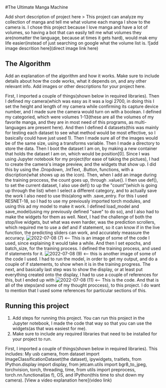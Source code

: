 #The Ultimate Manga Machine 

 Add short description of project here > 
This project can analyze my collection of manga and tell me what volume each manga I show to the camera is. I chose this project because I love manga and have a lot of volumes, so having a bot that can easily tell me what volumes they are(nomatter the language, because at times it gets hard), would mak emy life easier(instead of just searching on google what the volume list is. 
![add image descrition here](direct image link here)

## The Algorithm

Add an explanation of the algorithm and how it works. Make sure to include details about how the code works, what it depends on, and any other relevant info. Add images or other descriptions for your project here. 

First, I imported a couple of things(shown below in required libraries). Then I defined my camera(which was easy as it was a logi 2700, in doing this I set the height and length of my camera while confirming its capture device number, and I made sure the camera would turn on with a boolean. I defined my categoried, which were volumes 1-13(these are all the volumes of my favorite manga, and they are in most need of this programs, as multi-languages are present here). And then I defined 4 datasets(this was mainly for testing each dataset to see what method would be most effective, so I basically could have just used 1). Then I made sure all of the images would be of the same size, using a transforms variable. Then I made a directory to store the data. Then I boot the dataset I am on, by making a new container that holds the dataset I am on, which would be position[0]. Since I was using Jupyter notebook for my project(for ease of taking the pictues), I had to create the camera's image preview, and the widgets that show up. I did this by using the .Dropdown, .IntText, .Button, functions, with a discription(what shows up as the icon). Then, when I add an image during the training proccess, the count goes up, through .value(). I then use def(), to set the current dataset, I also use def() to up the "count"(which is going up through the list) when I select a different category, and to actually save the work I also need to use this(along with .save_entry. For this I used RESNET-18, so I had to use my previously imported torch modules, and using this ad my model to make it work. I defined load_model and save_model(using my previously defined "save" to do so), and I also had to make the widgets for them as well. Next, I had the challenge of both the stop/live widgets, but what was even harder, was the prediction scrollers, which required me to use a def and if statement, so it can know if in the live function, the predicting sliders can work, and accurately meassure the accuracy. ![2022-07-08 (7)](https://user-images.githubusercontent.com/108949653/178089723-889021df-42b2-4f64-b457-0e86194b0b9a.png)  <-- This is an image of some of the code I used, since explaining it would take a while. And then I set epochs, and batch_size, for the training process. I defined the training process, and used if statements for it. ![2022-07-08 (9)](https://user-images.githubusercontent.com/108949653/178089820-f44f595c-e78a-47b5-93ed-a223376e6817.png) <-- this is another image of some of the code I used. I had to run the model, in order to get my output, and do a couple of if statements, to show when it is in the training progress. The next, and basically last step was to show the display, or at least put everything created onto the display, I had to use a couple of references for this, but I ended up with 
![2022-07-08 (11)](https://user-images.githubusercontent.com/108949653/178090443-96446265-66b0-4e95-b876-9c49052eba0b.png) <-- This is the code. And that is all of the steps(and some of my thought proccess), to this project. I do want to mention that I used some references for particular sections of this. 

 
## Running this project

1. Add steps for running this project.
You can run this project in the Jupyter notebook, I made the code that way so that you can use the widgets(as that was easiest for me). 
2. Make sure to include any required libraries that need to be installed for your project to run.

First, I imported a couple of things(shown below in required libraries). This includes: My usb camera, from dataset import ImageClassificationDataset(the dataset), ipywidgets, traitlets, from IPython.display import display, from jetcam.utils import bgr8_to_jpeg, torchvision, torch, threading, time, from utils import preprocess, torch.nn.functional(as f), OS, and IPython(this time to shut down my camera). 
[View a video explanation here](video link)
